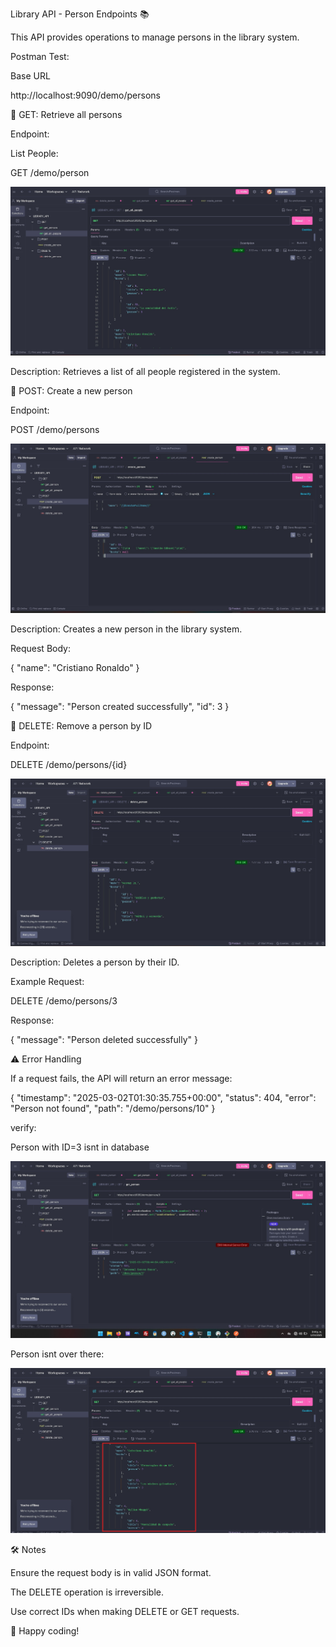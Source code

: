Library API - Person Endpoints 📚

This API provides operations to manage persons in the library system.

Postman Test:

Base URL

http://localhost:9090/demo/persons

📌 GET: Retrieve all persons

Endpoint:

List People:

GET /demo/person

![Postman_figure1](./assets/figure_1.jpg)

Description:
Retrieves a list of all people registered in the system.

📌 POST: Create a new person

Endpoint:

POST /demo/persons

![Postman_figure1](./assets/figure_2.jpg)

Description:
Creates a new person in the library system.

Request Body:

{
  "name": "Cristiano Ronaldo"
}

Response:

{
  "message": "Person created successfully",
  "id": 3
}

📌 DELETE: Remove a person by ID

Endpoint:

DELETE /demo/persons/{id}

![Postman_figure1](./assets/figure_3.jpg)

Description:
Deletes a person by their ID.

Example Request:

DELETE /demo/persons/3

Response:

{
  "message": "Person deleted successfully"
}

⚠️ Error Handling

If a request fails, the API will return an error message:

{
  "timestamp": "2025-03-02T01:30:35.755+00:00",
  "status": 404,
  "error": "Person not found",
  "path": "/demo/persons/10"
}

verify:

Person with ID=3 isnt in database

![Postman_figure1](./assets/figure_4.jpg)

Person isnt over there:


![Postman_figure1](./assets/figure_5.jpg)

🛠️ Notes

Ensure the request body is in valid JSON format.

The DELETE operation is irreversible.

Use correct IDs when making DELETE or GET requests.

🚀 Happy coding!

